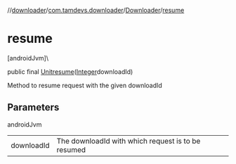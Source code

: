 //[downloader](../../../index.md)/[com.tamdevs.downloader](../index.md)/[Downloader](index.md)/[resume](resume.md)

# resume

[androidJvm]\

public final [Unit](https://kotlinlang.org/api/latest/jvm/stdlib/kotlin/-unit/index.html)[resume](resume.md)([Integer](https://developer.android.com/reference/kotlin/java/lang/Integer.html)downloadId)

Method to resume request with the given downloadId

## Parameters

androidJvm

| | |
|---|---|
| downloadId | The downloadId with which request is to be resumed |
